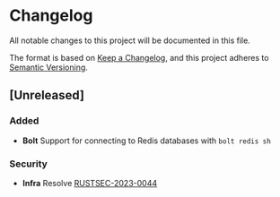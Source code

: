 # Changelog

All notable changes to this project will be documented in this file.

The format is based on [Keep a Changelog](https://keepachangelog.com/en/1.1.0/),
and this project adheres to [Semantic Versioning](https://semver.org/spec/v2.0.0.html).

## [Unreleased]

### Added

-   **Bolt** Support for connecting to Redis databases with `bolt redis sh`

### Security

-   **Infra** Resolve [RUSTSEC-2023-0044](https://rustsec.org/advisories/RUSTSEC-2023-0044)
